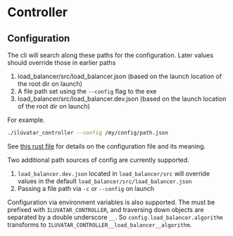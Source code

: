 # Controller

## Configuration

The cli will search along these paths for the configuration.
Later values should override those in earlier paths

1. load_balancer/src/load_balancer.json (based on the launch location of the root dir on launch)
1. A file path set using the `--config` flag to the exe
1. load_balancer/src/load_balancer.dev.json (based on the launch location of the root dir on launch)

For example.

```bash
./ilúvatar_controller --config /my/config/path.json
```

See [this rust file](../ilúvatar_controller_library/src/controller/controller_config.rs) for details on the configuration file and its meaning.

Two additional path sources of config are currently supported.

1. `load_balancer.dev.json` located in `load_balancer/src` will override values in the default `load_balancer/src/load_balancer.json`
1. Passing a file path via `-c` or `--config` on launch

Configuration via environment variables is also supported.
The must be prefixed with `ILUVATAR_CONTROLLER`, and traversing down objects are separated by a double underscore `__`.
So `config.load_balancer.algorithm` transforms to `ILUVATAR_CONTROLLER__load_balancer__algorithm`.
